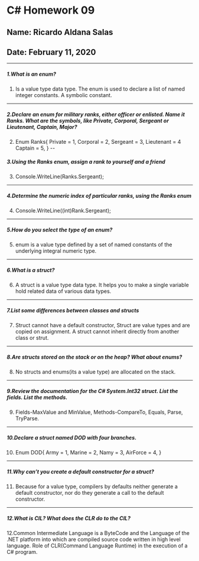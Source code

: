 # C# Homework 09
## Name: Ricardo Aldana Salas
## Date: February 11, 2020
---

##### 1.What is an enum?
1. Is a value type data type. The enum is used to declare a list of named integer constants. A symbolic constant.
---
##### 2.Declare an enum for military ranks, either officer or enlisted. Name it Ranks. What are the symbols, like Private, Corporal, Sergeant or Lieutenant, Captain, Major?
2. Enum Ranks{
  Private = 1,
  Corporal = 2,
  Sergeant = 3,
  Lieutenant = 4
  Captain = 5,
}
--
##### 3.Using the Ranks enum, assign a rank to yourself and a friend
3. Console.WriteLine(Ranks.Sergeant);
---
##### 4.Determine the numeric index of particular ranks, using the Ranks enum
4. Console.WriteLine((int)Rank.Sergeant);
---
##### 5.How do you select the type of an enum?
5. enum is a value type defined by a set of named constants of the underlying integral numeric type.
---
##### 6.What is a struct?
6. A struct is a value type data type. It helps you to make a single variable hold related data of various data types.
---
##### 7.List some differences between classes and structs
7. Struct cannot have a default constructor, Struct are value types and are copied on assignment. A struct cannot inherit directly from another class or strut.
---
##### 8.Are structs stored on the stack or on the heap? What about enums?
8. No structs and enums(its a value type) are allocated on the stack.
---
##### 9.Review the documentation for the C# System.Int32 struct. List the fields. List the methods.
9. Fields-MaxValue and MinValue, Methods-CompareTo, Equals, Parse, TryParse.
---
##### 10.Declare a struct named DOD with four branches.
10. Enum DOD{
  Army = 1,
  Marine = 2,
  Namy = 3,
  AirForce = 4,
}
---
##### 11.Why can’t you create a default constructor for a struct?
11. Because for a value type, compilers by defaults neither generate a default constructor, nor do they generate a call to the default constructor.
---
##### 12.What is CIL? What does the CLR do to the CIL?
12.Common Intermediate Language is a ByteCode and the Language of the .NET platform into which are compiled source code written in high level language.  Role of CLR(Command Language Runtime) in the execution of a C# program.

